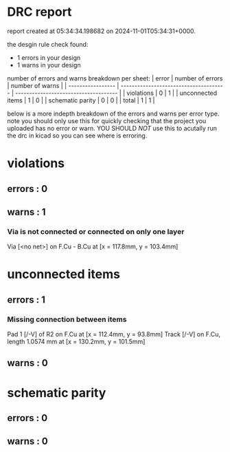 # DRC report

report created at 05:34:34.198682 on 2024-11-01T05:34:31+0000.

the desgin rule check found:
- 1 errors in your design
- 1 warns in your design

number of errors and warns breakdown per sheet:
| error             | number of errors                       | number of warns                       |
| ----------------- | -------------------------------------- | ------------------------------------- | 
| violations        | 0        | 1        | 
| unconnected items | 1 | 0 | 
| schematic parity  | 0  | 0  |
| total             |  1                      | 1                       |

below is a more indepth breakdown of the errors and warns per error type.
note you should only use this for quickly checking that the project
you uploaded has no error or warn. YOU SHOULD *NOT* use this to acutally
run the drc in kicad so you can see where is erroring.


# violations

## errors : 0

## warns : 1
### Via is not connected or connected on only one layer
Via [&lt;no net&gt;] on F.Cu - B.Cu at [x = 117.8mm, y = 103.4mm]



# unconnected items

## errors : 1
### Missing connection between items
Pad 1 [/-V] of R2 on F.Cu at [x = 112.4mm, y = 93.8mm]
Track [/-V] on F.Cu, length 1.0574 mm at [x = 130.2mm, y = 101.5mm]



## warns : 0

# schematic parity

## errors : 0

## warns : 0

